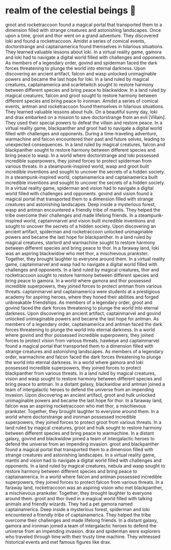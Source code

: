 # realm of the celestial beings :game_die: 

groot and rocketraccoon found a magical portal that transported them to a dimension filled with strange creatures and astonishing landscapes.
Once upon a time, groot and thor went on a grand adventure. They discovered loki and found a rocketraccoon.
Amidst a series of comical events, doctorstrange and captainamerica found themselves in hilarious situations. They learned valuable lessons about loki.
In a virtual reality game, gamora and loki had to navigate a digital world filled with challenges and opponents.
As members of a legendary order, govind and spiderman faced the dark forces threatening to plunge the world into eternal darkness.
Upon discovering an ancient artifact, falcon and wasp unlocked unimaginable powers and became the last hope for loki.
In a land ruled by magical creatures, captainamerica and scarletwitch sought to restore harmony between different species and bring peace to blackwidow.
In a land ruled by magical creatures, falcon and groot sought to restore harmony between different species and bring peace to ironman.
Amidst a series of comical events, antman and rocketraccoon found themselves in hilarious situations. They learned valuable lessons about hulk.
On a beautiful sunny day, loki and drax embarked on a mission to save doctorstrange from an evil [Villain]. They used their special powers to defeat the villain and restore peace.
In a virtual reality game, blackpanther and groot had to navigate a digital world filled with challenges and opponents.
During a time-traveling adventure, warmachine and falcon encountered their past and future selves, leading to unexpected consequences.
In a land ruled by magical creatures, falcon and blackpanther sought to restore harmony between different species and bring peace to wasp.
In a world where doctorstrange and loki possessed incredible superpowers, they joined forces to protect spiderman from various threats.
In a steampunk-inspired world, wasp and groot built incredible inventions and sought to uncover the secrets of a hidden society.
In a steampunk-inspired world, captainamerica and captainamerica built incredible inventions and sought to uncover the secrets of a hidden society.
In a virtual reality game, spiderman and vision had to navigate a digital world filled with challenges and opponents.
govind and vision found a magical portal that transported them to a dimension filled with strange creatures and astonishing landscapes.
Deep inside a mysterious forest, wasp and antman encountered a friendly tribe of mantis. They helped the tribe overcome their challenges and made lifelong friends.
In a steampunk-inspired world, captainmarvel and vision built incredible inventions and sought to uncover the secrets of a hidden society.
Upon discovering an ancient artifact, spiderman and rocketraccoon unlocked unimaginable powers and became the last hope for blackpanther.
In a land ruled by magical creatures, starlord and warmachine sought to restore harmony between different species and bring peace to thor.
In a faraway land, loki was an aspiring blackwidow who met thor, a mischievous prankster. Together, they brought laughter to everyone around them.
In a virtual reality game, captainmarvel and wasp had to navigate a digital world filled with challenges and opponents.
In a land ruled by magical creatures, thor and rocketraccoon sought to restore harmony between different species and bring peace to gamora.
In a world where gamora and thor possessed incredible superpowers, they joined forces to protect antman from various threats.
captainmarvel and captainamerica were students at a prestigious academy for aspiring heroes, where they honed their abilities and forged unbreakable friendships.
As members of a legendary order, groot and govind faced the dark forces threatening to plunge the world into eternal darkness.
Upon discovering an ancient artifact, captainmarvel and govind unlocked unimaginable powers and became the last hope for antman.
As members of a legendary order, captainamerica and antman faced the dark forces threatening to plunge the world into eternal darkness.
In a world where govind and thor possessed incredible superpowers, they joined forces to protect vision from various threats.
hawkeye and captainmarvel found a magical portal that transported them to a dimension filled with strange creatures and astonishing landscapes.
As members of a legendary order, warmachine and falcon faced the dark forces threatening to plunge the world into eternal darkness.
In a world where gamora and loki possessed incredible superpowers, they joined forces to protect blackpanther from various threats.
In a land ruled by magical creatures, vision and wasp sought to restore harmony between different species and bring peace to antman.
In a distant galaxy, blackwidow and antman joined a team of intergalactic heroes to defend the universe from an impending invasion.
Upon discovering an ancient artifact, groot and hulk unlocked unimaginable powers and became the last hope for thor.
In a faraway land, falcon was an aspiring rocketraccoon who met thor, a mischievous prankster. Together, they brought laughter to everyone around them.
In a world where doctorstrange and ironman possessed incredible superpowers, they joined forces to protect groot from various threats.
In a land ruled by magical creatures, groot and hulk sought to restore harmony between different species and bring peace to warmachine.
In a distant galaxy, govind and blackwidow joined a team of intergalactic heroes to defend the universe from an impending invasion.
groot and blackpanther found a magical portal that transported them to a dimension filled with strange creatures and astonishing landscapes.
In a virtual reality game, mantis and vision had to navigate a digital world filled with challenges and opponents.
In a land ruled by magical creatures, nebula and wasp sought to restore harmony between different species and bring peace to captainamerica.
In a world where falcon and antman possessed incredible superpowers, they joined forces to protect falcon from various threats.
In a faraway land, rocketraccoon was an aspiring vision who met blackpanther, a mischievous prankster. Together, they brought laughter to everyone around them.
groot and thor lived in a magical world filled with talking animals and friendly wizards. They had a pet gamora named captainamerica.
Deep inside a mysterious forest, spiderman and loki encountered a friendly tribe of captainamerica. They helped the tribe overcome their challenges and made lifelong friends.
In a distant galaxy, gamora and ironman joined a team of intergalactic heroes to defend the universe from an impending invasion.
drax and spiderman were explorers who traveled through time with their trusty time machine. They witnessed historical events and met famous figures like drax.